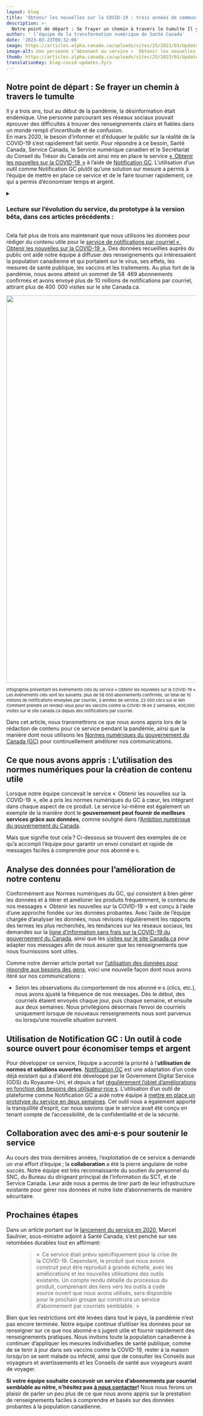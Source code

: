```yaml
---
layout: blog
title: 'Obtenir les nouvelles sur la COVID-19 : trois années de communications basées sur les données'
description: >-
  Notre point de départ : Se frayer un chemin à travers le tumulte Il y a trois ans, tout au début de la pandémie, la désinformation était endémique. Une personne parcourant ses réseaux sociaux pouvait éprouver des difficultés à trouver des renseignements clairs et fiables dans un monde rempli d’incertitude et de confusion.En mars 2020,… [Read more<span class="wb-sl"> of Obtenir les nouvelles sur la COVID-19 : trois années de communications basées sur les données</span>](https://articles.alpha.canada.ca/cds-snc/fr/2023/03/23/blog-covid-updates-3yrs/)
author: ' l’équipe de la transformation numérique de Santé Canada'
date: '2023-03-23T09:32:06'
image: https://articles.alpha.canada.ca/uploads/sites/25/2023/03/Updates_FR.jpeg
image-alt: Une personne s’abonnant au service «  Obtenir les nouvelles sur la COVID-19  » sur son téléphone. Le champ de l’adresse courriel doit être rempli.
thumb: https://articles.alpha.canada.ca/uploads/sites/25/2023/03/Updates_FR.jpeg
translationKey: blog-covid-updates-3yrs
---
```


<h2 class="wp-block-heading" id="h-notre-point-de-depart-se-frayer-un-chemin-a-travers-le-tumulte"><strong>Notre point de départ : Se frayer un chemin à travers le tumulte</strong></h2>



<p>Il y a trois ans, tout au début de la pandémie, la désinformation était endémique. Une personne parcourant ses réseaux sociaux pouvait éprouver des difficultés à trouver des renseignements clairs et fiables dans un monde rempli d’incertitude et de confusion.<br>En mars 2020, le besoin d’informer et d’éduquer le public sur la réalité de la COVID-19 s’est rapidement fait sentir. Pour répondre à ce besoin, Santé Canada, Service Canada, le Service numérique canadien et le Secrétariat du Conseil du Trésor du Canada ont ainsi mis en place le service <a href="https://www.canada.ca/fr/service-web-gere/obtenez-nouvelles-covid-19.html" target="_blank" rel="noreferrer noopener">«  Obtenir les nouvelles sur la COVID-19  »</a> à l’aide de <a href="https://notification.canada.ca/accueil" target="_blank" rel="noreferrer noopener">Notification GC</a>. L’utilisation d’un outil comme Notification GC plutôt qu’une solution sur mesure a permis à l’équipe de mettre en place ce service et de le faire tourner rapidement, ce qui a permis d’économiser temps et argent.</p>



<details class="wp-block-cds-snc-expander"><summary><h3>Lecture sur l’évolution du service, du prototype à la version bêta, dans ces articles précédents&nbsp;:</h3></summary><div class="wp-block-cds-snc-expander"><a href="https://numerique.canada.ca/2020/05/13/obtenir-les-nouvelles-sur-la-covid-19-service-de-notification-par-courriel/" target="_blank" rel="noreferrer noopener">Obtenir les nouvelles sur la COVID-19 — service de notifications par courriel</a> (mai 2020)<br><a href="https://numerique.canada.ca/2020/06/17/lancement-dun-service-alpha/" target="_blank" rel="noreferrer noopener">Lancement d’une version alpha du service</a> (juin 2020)<br><a href="https://numerique.canada.ca/2021/07/28/utiliser-les-donn%C3%A9es-pour-r%C3%A9pondre-aux-besoins-dinformation-pendant-la-pand%C3%A9mie/" target="_blank" rel="noreferrer noopener">Utilisation des données pour répondre aux besoins d’information pendant une pandémie</a> (juillet 2021)<br><a href="https://numerique.canada.ca/2022/04/05/r%C3%A9flexions-sur-un-service-au-bout-de-100-semaines/" target="_blank" rel="noreferrer noopener">Réflexions sur un service au bout de 100 semaines</a> (avril 2022) </div></details>



<p></p>



<p>Cela fait plus de trois ans maintenant que nous utilisons les données pour rédiger du contenu utile pour le <a href="https://numerique.canada.ca/2020/05/13/obtenir-les-nouvelles-sur-la-covid-19-service-de-notification-par-courriel/" target="_blank" rel="noreferrer noopener">service de notifications par courriel «  Obtenir les nouvelles sur la COVID-19  »</a>. Des données recueillies auprès du public ont aidé notre équipe à diffuser des renseignements qui intéressaient la population canadienne et qui portaient sur le virus, ses effets, les mesures de santé publique, les vaccins et les traitements. Au plus fort de la pandémie, nous avons atteint un sommet de 58  469 abonnements confirmés et avons envoyé plus de 10 millions de notifications par courriel, attirant plus de 400  000 visites sur le site Canada.ca.</p>


<img decoding="async" loading="lazy" width="1024" height="430" src="https://articles.alpha.canada.ca/uploads/sites/25/2023/03/NotifyInforgraphie_FR-NEWEST-1024x430.png" alt="" class="wp-image-1009" style="max-width: 100%;height: auto;" srcset="https://articles.alpha.canada.ca/uploads/sites/25/2023/03/NotifyInforgraphie_FR-NEWEST-1024x430.png 1024w, https://articles.alpha.canada.ca/uploads/sites/25/2023/03/NotifyInforgraphie_FR-NEWEST-300x126.png 300w, https://articles.alpha.canada.ca/uploads/sites/25/2023/03/NotifyInforgraphie_FR-NEWEST-768x323.png 768w, https://articles.alpha.canada.ca/uploads/sites/25/2023/03/NotifyInforgraphie_FR-NEWEST.png 1200w" sizes="(max-width: 1024px) 100vw, 1024px" />


<p style="font-size:11px">Infographie présentant les évènements clés du service « Obtenir les nouvelles sur la COVID-19 ». Les évènements clés sont les suivants: plus de 58 000 abonnements confirmés, un total de 10 millions de notifications envoyées par courriel, 3 années de service, 22 000 clics sur le lien Comment prendre un rendez-vous pour les vaccins contre la COVID-19 en 2 semaines, 400,000 visites sur le site canada.ca depuis des notifications par courriel.</p>



<p>Dans cet article, nous transmettrons ce que nous avons appris lors de la rédaction de contenu pour ce service pendant la pandémie, ainsi que la manière dont nous utilisons les <a href="https://www.canada.ca/fr/gouvernement/systeme/gouvernement-numerique/normes-numeriques-gouvernement-canada.html" target="_blank" rel="noreferrer noopener">Normes numériques du gouvernement du Canada (GC)</a> pour continuellement améliorer nos communications.</p>



<h2 class="wp-block-heading"><strong>Ce que nous avons appris : L’utilisation des normes numériques pour la création de contenu utile</strong><br></h2>



<p>Lorsque notre équipe concevait le service «  Obtenir les nouvelles sur la COVID-19  », elle a pris les normes numériques du GC à cœur, les intégrant dans chaque aspect de ce produit. Le service lui-même est également un exemple de la manière dont le <strong>gouvernement peut fournir de meilleurs services grâce aux données</strong>, comme souligné dans l’<a href="https://www.canada.ca/fr/gouvernement/systeme/gouvernement-numerique/plans-strategiques-operations-numeriques-gouvernement-canada/ambition-numerique-canada.html" target="_blank" rel="noreferrer noopener">Ambition numérique du gouvernement du Canada</a>.</p>



<p>Mais que signifie tout cela ? Ci-dessous se trouvent des exemples de ce qu’a accompli l’équipe pour garantir un envoi constant et rapide de messages faciles à comprendre pour nos abonné·e·s.</p>



<h2 class="wp-block-heading"><strong>Analyse des données pour l’amélioration de notre contenu</strong></h2>



<p>Conformément aux Normes numériques du GC, qui consistent à bien gérer les données et à itérer et améliorer les produits fréquemment, le contenu de nos messages «  Obtenir les nouvelles sur la COVID-19  » est conçu à l’aide d’une approche fondée sur les données probantes. Avec l’aide de l’équipe chargée d’analyser les données, nous révisons régulièrement les rapports des termes les plus recherchés, les tendances sur les réseaux sociaux, les demandes sur la <a href="https://sante.canada.ca/fr/sante-publique/organisation/contactez-nous.html" target="_blank" rel="noreferrer noopener">ligne d’information sans frais sur la COVID-19 du gouvernement du Canada</a>, ainsi que les <a href="https://www.canada.ca/fr/sante-publique/services/maladies/maladie-coronavirus-covid-19.html" target="_blank" rel="noreferrer noopener">visites sur le site Canada.ca</a> pour adapter nos messages afin de nous assurer que les renseignements que nous fournissons sont utiles.</p>



<p>Comme notre dernier article portait sur <a href="https://numerique.canada.ca/2021/07/28/utiliser-les-donn%C3%A9es-pour-r%C3%A9pondre-aux-besoins-dinformation-pendant-la-pand%C3%A9mie/" target="_blank" rel="noreferrer noopener">l’utilisation des données pour répondre aux besoins des gens</a>, voici une nouvelle façon dont nous avons itéré sur nos communications :</p>



<ul>
<li>Selon les observations du comportement de nos abonné·e·s (clics, etc.), nous avons ajusté la fréquence de nos messages. Dès le début, des courriels étaient envoyés chaque jour, puis chaque semaine, et ensuite aux deux semaines. Nous privilégions désormais l’envoi de courriels uniquement lorsque de nouveaux renseignements nous sont parvenus ou lorsqu’une nouvelle situation survient.</li>
</ul>



<h2 class="wp-block-heading"><strong>Utilisation de Notification GC : Un outil à code source ouvert pour économiser temps et argent</strong></h2>



<p>Pour développer ce service, l’équipe a accordé la priorité à l’<strong>utilisation de normes et solutions ouvertes</strong>. <a href="https://notification.canada.ca" target="_blank" rel="noreferrer noopener">Notification GC</a> est une adaptation d’un code déjà existant qui a d’abord été développé par le Government Digital Service (GDS) du Royaume-Uni, et depuis a fait <a href="https://numerique.canada.ca/2021/02/01/gc-notification-maintenant-en-version-b%C3%AAta/" target="_blank" rel="noreferrer noopener">régulièrement l’objet d’améliorations en fonction des besoins des utilisateur·rice·s</a>. L’utilisation d’un outil de plateforme comme Notification GC a aidé notre équipe à <a href="https://twitter.com/SNC_GC/status/1392482122720501762" target="_blank" rel="noreferrer noopener">mettre en place un prototype du service en deux semaines</a>. Cet outil nous a également apporté la tranquillité d’esprit, car nous savions que le service avait été conçu en tenant compte de l’accessibilité, de la confidentialité et de la sécurité.</p>



<h2 class="wp-block-heading"><strong>Collaboration avec des ami·e·s pour soutenir le service</strong></h2>



<p>Au cours des trois dernières années, l’exploitation de ce service a demandé un vrai effort d’équipe ; la <strong>collaboration</strong> a été la pierre angulaire de notre succès. Notre équipe est très reconnaissante du soutien du personnel du SNC, du Bureau du dirigeant principal de l’information du SCT, et de Service Canada. Leur aide nous a permis de tirer parti de leur infrastructure existante pour gérer nos données et notre liste d’abonnements de manière sécuritaire.</p>



<h2 class="wp-block-heading"><strong>Prochaines étapes</strong></h2>



<p>Dans un article portant sur le <a href="https://numerique.canada.ca/2020/05/13/obtenir-les-nouvelles-sur-la-covid-19-service-de-notification-par-courriel/" target="_blank" rel="noreferrer noopener">lancement du service en 2020</a>, Marcel Saulnier, sous-ministre adjoint à Santé Canada, s’est penché sur ses retombées durables tout en affirmant:</p>



<figure class="wp-block-pullquote has-text-align-left"><blockquote><p>«  Ce service était prévu spécifiquement pour la crise de la COVID-19. Cependant, le produit que nous avons construit peut être reproduit à grande échelle, avec les améliorations et les nouvelles utilisations des outils existants. Un compte rendu détaillé du processus du produit, comprenant des liens vers les outils à code source ouvert que nous avons utilisés, sera disponible pour le prochain groupe qui construira un service d’abonnement par courriels semblable.  »</p></blockquote></figure>



<p>Bien que les restrictions ont été levées dans tout le pays, la pandémie n’est pas encore terminée. Notre équipe continue d’utiliser les données pour se renseigner sur ce que nos abonné·e·s jugent utile et fournir rapidement des renseignements pratiques. Nous invitons toute la population canadienne à continuer d’appliquer les mesures individuelles de santé publique, comme de se tenir à jour dans ses vaccins contre la COVID-19, rester à la maison lorsqu’on se sent malade ou infecté, ainsi que de consulter les Conseils aux voyageurs et avertissements et les Conseils de santé aux voyageurs avant de voyager.</p>



<p><strong>Si votre équipe souhaite concevoir un service d’abonnements par courriel semblable au nôtre, n’hésitez pas <a href="mailto:digital-transformation-numerique@hc-sc.gc.ca" target="_blank" rel="noreferrer noopener">à nous contacter</a>!</strong> Nous nous ferons un plaisir de parler un peu plus de ce que nous avons appris sur la prestation de renseignements faciles à comprendre et basés sur des données probantes à la population canadienne.</p>

